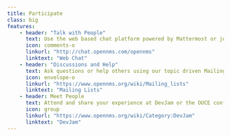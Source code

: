 ```yaml
---
title: Participate
class: big
features:
    - header: "Talk with People"
      text: Use the web based chat platform powered by Mattermost or join with IRC on freenode.org and join "#opennms".
      icon: comments-o
      linkurl: "http://chat.opennms.com/opennms"
      linktext: "Web Chat"
    - header: "Discussions and Help"
      text: Ask questions or help others using our topic driven Mailinglists or use our Q&A board ask.opennms.eu.
      icon: envelope-o
      linkurl: "https://www.opennms.org/wiki/Mailing_lists"
      linktext: "Mailing Lists"
    - header: Meet People
      text: Attend and share your experience at DevJam or the OUCE conference organized by OpenNMS community.
      icon: group
      linkurl: "https://www.opennms.org/wiki/Category:DevJam"
      linktext: "DevJam"
---
```

